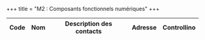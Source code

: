 +++
title = "M2 : Composants fonctionnels numériques"
+++

Code|Nom|Description des contacts|Adresse|Controllino
|---|---|---|---|---|
